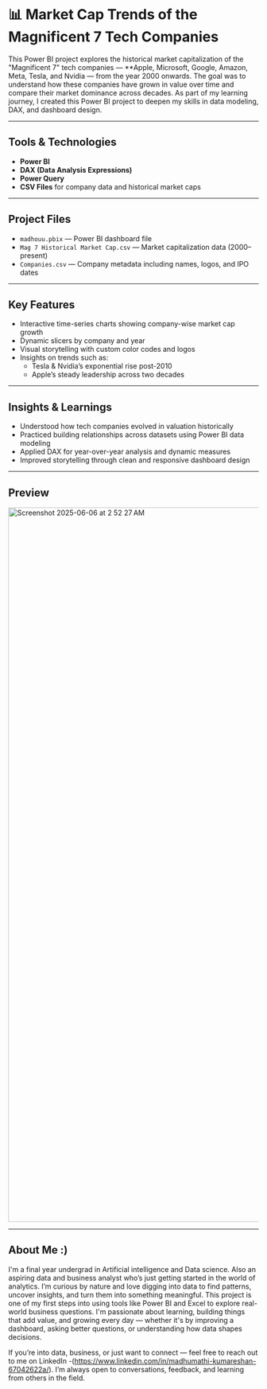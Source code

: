 # 📊 Market Cap Trends of the Magnificent 7 Tech Companies

This Power BI project explores the historical market capitalization of the "Magnificent 7" tech companies — **Apple, Microsoft, Google, Amazon, Meta, Tesla, and Nvidia
— from the year 2000 onwards.
The goal was to understand how these companies have grown in value over time and compare their market dominance across decades.
As part of my learning journey, I created this Power BI project to deepen my skills in data modeling, DAX, and dashboard design.

---

##  Tools & Technologies

- **Power BI**
- **DAX (Data Analysis Expressions)**
- **Power Query**
- **CSV Files** for company data and historical market caps

---

##  Project Files

- `madhouu.pbix` — Power BI dashboard file  
- `Mag 7 Historical Market Cap.csv` — Market capitalization data (2000–present)  
- `Companies.csv` — Company metadata including names, logos, and IPO dates

---

##  Key Features

- Interactive time-series charts showing company-wise market cap growth
- Dynamic slicers by company and year
- Visual storytelling with custom color codes and logos
- Insights on trends such as:
  - Tesla & Nvidia’s exponential rise post-2010
  - Apple’s steady leadership across two decades

---

##  Insights & Learnings

- Understood how tech companies evolved in valuation historically
- Practiced building relationships across datasets using Power BI data modeling
- Applied DAX for year-over-year analysis and dynamic measures
- Improved storytelling through clean and responsive dashboard design


---
 ## Preview

<img width="1436" alt="Screenshot 2025-06-06 at 2 52 27 AM" src="https://github.com/user-attachments/assets/891f0d61-5d93-4c9a-9c7e-da227036994e" />

---
## About Me :)


I'm a final year undergrad in Artificial intelligence and Data science. 
Also an aspiring data and business analyst who’s just getting started in the world of analytics. I’m curious by nature and love digging into data to find patterns,
uncover insights, and turn them into something meaningful. This project is one of my first steps into using tools like Power BI and Excel to explore real-world business questions.
I'm passionate about learning, building things that add value, and growing every day — whether it's by improving a dashboard, asking better questions,
or understanding how data shapes decisions.

If you’re into data, business, or just want to connect — feel free to reach out to me on LinkedIn -(https://www.linkedin.com/in/madhumathi-kumareshan-67042622a/). 
I’m always open to conversations, feedback, and learning from others in the field. 



